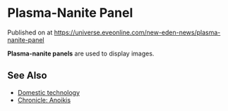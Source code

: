 # Plasma-Nanite Panel
Published on  at https://universe.eveonline.com/new-eden-news/plasma-nanite-panel

**Plasma-nanite panels** are used to display images.

See Also
--------

-   [Domestic technology](1atx3NGYkl3oP5JiEa1ShQ)
-   [Chronicle: Anoikis](6p83qTxIPP0vXfNM1dIZMb)
